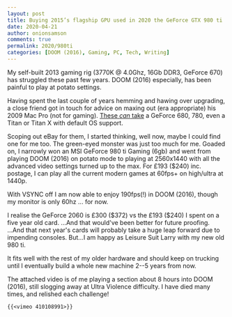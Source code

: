 ```yaml
---
layout: post
title: Buying 2015’s flagship GPU used in 2020 the GeForce GTX 980 ti
date: 2020-04-21
author: onionsamson
comments: true
permalink: 2020/980ti
categories: [DOOM (2016), Gaming, PC, Tech, Writing]
---
```


My self-built 2013 gaming rig (3770K @ 4.0Ghz, 16Gb DDR3, GeForce 670)
has struggled these past few years. DOOM (2016) especially, has been
painful to play at potato settings.

Having spent the last couple of years hemming and hawing over upgrading, a
close friend got in touch for advice on maxing out (era appropriate) his 2009
Mac Pro (not for gaming). [These *can*
take](https://everymac.com/systems/apple/mac_pro/faq/mac-pro-default-graphics-cards-dvi-dual-link-mini-displayport.html)
a GeForce 680, 780, even a Titan or Titan X with default OS support.

Scoping out eBay for them, I started thinking, well now, maybe I could find
one for me too. The green-eyed monster was just too much for me.  Goaded on, I
narrowly won an MSI GeForce 980 ti Gaming (6gb) and went from playing DOOM
(2016) on potato mode to playing at 2560x1440 with all the advanced video
settings turned up to the max. For £193 ($240) inc.  postage, I can play all
the current modern games at 60fps+ on high/ultra at 1440p.

With VSYNC off I am now able to enjoy 190fps(!) in DOOM (2016), though my
monitor is only 60hz ... for now.

I realise the GeForce 2060 is £300 (\$372) vs the £193 (\$240) I spent on a
five year old card.  ...And that would've been better for future proofing.
...And that next year's cards will probably take a huge leap forward due to
impending consoles.  But...I am happy as Leisure Suit Larry with my new old
980 ti.

It fits well with the rest of my older hardware and should keep on trucking
until I eventually build a whole new machine 2--5 years from now.

The attached video is of me playing a section about 8 hours into DOOM (2016),
still slogging away at Ultra Violence difficulty. I have died many times, and
relished each challenge!

    {{<vimeo 410108991>}}
